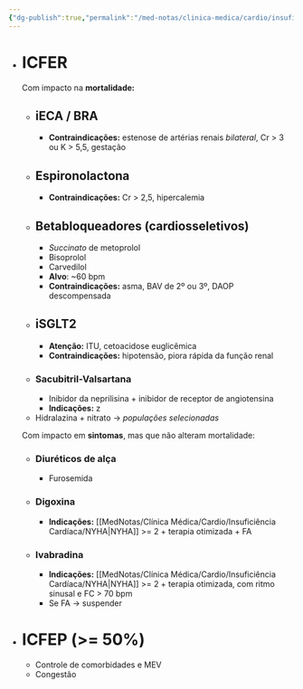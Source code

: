 ```yaml
---
{"dg-publish":true,"permalink":"/med-notas/clinica-medica/cardio/insuficiencia-cardiaca/tratamento-ambulatorial-da-ic/"}
---
```



- # ICFER
	Com impacto na **mortalidade:**
	- ## iECA / BRA
		- **Contraindicações:** estenose de artérias renais *bilateral*, Cr > 3 ou K > 5,5, gestação
	- ## Espironolactona
		- **Contraindicações:** Cr > 2,5, hipercalemia
	- ## Betabloqueadores (cardiosseletivos)
		- *Succinato* de metoprolol
		- Bisoprolol
		- Carvedilol
		- **Alvo**: ~60 bpm
		- **Contraindicações:** asma, BAV de 2º ou 3º, DAOP descompensada
	- ## iSGLT2
		- **Atenção:** ITU, cetoacidose euglicêmica
		- **Contraindicações:** hipotensão, piora rápida da função renal
	- ### Sacubitril-Valsartana
		- Inibidor da neprilisina + inibidor de receptor de angiotensina
		- **Indicações:** z
	- Hidralazina + nitrato -> *populações selecionadas*

	Com impacto em **sintomas**, mas que não alteram mortalidade:
	- ### Diuréticos de alça
		- Furosemida
	- ### Digoxina
		- **Indicações:** [[MedNotas/Clínica Médica/Cardio/Insuficiência Cardíaca/NYHA\|NYHA]] >= 2 + terapia otimizada + FA
	- ### Ivabradina
		- **Indicações:** [[MedNotas/Clínica Médica/Cardio/Insuficiência Cardíaca/NYHA\|NYHA]] >= 2 + terapia otimizada, com ritmo sinusal e FC > 70 bpm
		- Se FA -> suspender

- # ICFEP (>= 50%)
	- Controle de comorbidades e MEV
	- Congestão